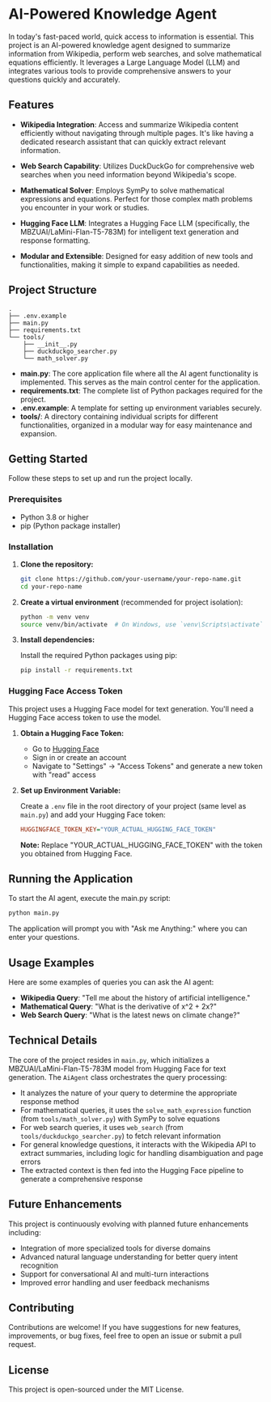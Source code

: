 # AI-Powered Knowledge Agent

In today's fast-paced world, quick access to information is essential. This project is an AI-powered knowledge agent designed to summarize information from Wikipedia, perform web searches, and solve mathematical equations efficiently. It leverages a Large Language Model (LLM) and integrates various tools to provide comprehensive answers to your questions quickly and accurately.

## Features

- **Wikipedia Integration**: Access and summarize Wikipedia content efficiently without navigating through multiple pages. It's like having a dedicated research assistant that can quickly extract relevant information.

- **Web Search Capability**: Utilizes DuckDuckGo for comprehensive web searches when you need information beyond Wikipedia's scope.

- **Mathematical Solver**: Employs SymPy to solve mathematical expressions and equations. Perfect for those complex math problems you encounter in your work or studies.

- **Hugging Face LLM**: Integrates a Hugging Face LLM (specifically, the MBZUAI/LaMini-Flan-T5-783M) for intelligent text generation and response formatting.

- **Modular and Extensible**: Designed for easy addition of new tools and functionalities, making it simple to expand capabilities as needed.

## Project Structure

```
.
├── .env.example
├── main.py
├── requirements.txt
└── tools/
    ├── __init__.py
    ├── duckduckgo_searcher.py
    └── math_solver.py
```

- **main.py**: The core application file where all the AI agent functionality is implemented. This serves as the main control center for the application.
- **requirements.txt**: The complete list of Python packages required for the project.
- **.env.example**: A template for setting up environment variables securely.
- **tools/**: A directory containing individual scripts for different functionalities, organized in a modular way for easy maintenance and expansion.

## Getting Started

Follow these steps to set up and run the project locally.

### Prerequisites

- Python 3.8 or higher
- pip (Python package installer)

### Installation

1. **Clone the repository:**

   ```bash
   git clone https://github.com/your-username/your-repo-name.git
   cd your-repo-name
   ```

2. **Create a virtual environment** (recommended for project isolation):

   ```bash
   python -m venv venv
   source venv/bin/activate  # On Windows, use `venv\Scripts\activate`
   ```

3. **Install dependencies:**
   
   Install the required Python packages using pip:

   ```bash
   pip install -r requirements.txt
   ```

### Hugging Face Access Token

This project uses a Hugging Face model for text generation. You'll need a Hugging Face access token to use the model.

1. **Obtain a Hugging Face Token:**
   - Go to [Hugging Face](https://huggingface.co/)
   - Sign in or create an account
   - Navigate to "Settings" -> "Access Tokens" and generate a new token with "read" access

2. **Set up Environment Variable:**
   
   Create a `.env` file in the root directory of your project (same level as `main.py`) and add your Hugging Face token:

   ```ini
   HUGGINGFACE_TOKEN_KEY="YOUR_ACTUAL_HUGGING_FACE_TOKEN"
   ```
   
   **Note:** Replace "YOUR_ACTUAL_HUGGING_FACE_TOKEN" with the token you obtained from Hugging Face.

## Running the Application

To start the AI agent, execute the main.py script:

```bash
python main.py
```

The application will prompt you with "Ask me Anything:" where you can enter your questions.

## Usage Examples

Here are some examples of queries you can ask the AI agent:

- **Wikipedia Query**: "Tell me about the history of artificial intelligence."
- **Mathematical Query**: "What is the derivative of x^2 + 2x?"
- **Web Search Query**: "What is the latest news on climate change?"

## Technical Details

The core of the project resides in `main.py`, which initializes a MBZUAI/LaMini-Flan-T5-783M model from Hugging Face for text generation. The `AiAgent` class orchestrates the query processing:

- It analyzes the nature of your query to determine the appropriate response method
- For mathematical queries, it uses the `solve_math_expression` function (from `tools/math_solver.py`) with SymPy to solve equations
- For web search queries, it uses `web_search` (from `tools/duckduckgo_searcher.py`) to fetch relevant information
- For general knowledge questions, it interacts with the Wikipedia API to extract summaries, including logic for handling disambiguation and page errors
- The extracted context is then fed into the Hugging Face pipeline to generate a comprehensive response

## Future Enhancements

This project is continuously evolving with planned future enhancements including:

- Integration of more specialized tools for diverse domains
- Advanced natural language understanding for better query intent recognition
- Support for conversational AI and multi-turn interactions
- Improved error handling and user feedback mechanisms

## Contributing

Contributions are welcome! If you have suggestions for new features, improvements, or bug fixes, feel free to open an issue or submit a pull request.

## License

This project is open-sourced under the MIT License.
